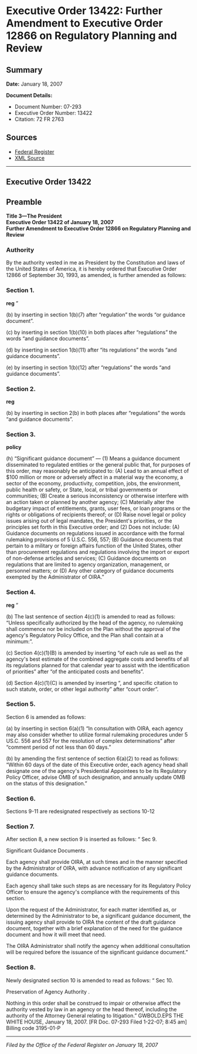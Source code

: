 # Executive Order 13422: Further Amendment to Executive Order 12866 on Regulatory Planning and Review

## Summary

**Date:** January 18, 2007

**Document Details:**
- Document Number: 07-293
- Executive Order Number: 13422
- Citation: 72 FR 2763

## Sources
- [Federal Register](https://www.federalregister.gov/documents/2007/01/23/07-293/further-amendment-to-executive-order-12866-on-regulatory-planning-and-review)
- [XML Source](https://www.federalregister.gov/documents/full_text/xml/2007/01/23/07-293.xml)

---

## Executive Order 13422

## Preamble

**Title 3—The President**  
**Executive Order 13422 of January 18, 2007**  
**Further Amendment to Executive Order 12866 on Regulatory Planning and Review**

### Authority

By the authority vested in me as President by the Constitution and laws of the United States of America, it is hereby ordered that Executive Order 12866 of September 30, 1993, as amended, is further amended as follows: 
### Section 1.

**reg**
” 

(b) by inserting in section 1(b)(7) after “regulation” the words “or guidance document”. 

(c) by inserting in section 1(b)(10) in both places after “regulations” the words “and guidance documents”. 

(d) by inserting in section 1(b)(11) after “its regulations” the words “and guidance documents”. 

(e) by inserting in section 1(b)(12) after “regulations” the words “and guidance documents”. 
### Section 2.

**reg**

(b) by inserting in section 2(b) in both places after “regulations” the words “and guidance documents”. 
### Section 3.

**policy**

(h) “Significant guidance document” — 
    (1) Means a guidance document disseminated to regulated entities or the general public that, for purposes of this order, may reasonably be anticipated to:
(A) Lead to an annual effect of $100 million or more or adversely affect in a material way the economy, a sector of the economy, productivity, competition, jobs, the environment, public health or safety, or State, local, or tribal governments or communities; 
(B) Create a serious inconsistency or otherwise interfere with an action taken or planned by another agency; 
(C) Materially alter the budgetary impact of entitlements, grants, user fees, or loan programs or the rights or obligations of recipients thereof; or 
(D) Raise novel legal or policy issues arising out of legal mandates, the President's priorities, or the principles set forth in this Executive order; and (2) Does not include: 
(A) Guidance documents on regulations issued in accordance with the formal rulemaking provisions of 5 U.S.C. 556, 557; 
(B) Guidance documents that pertain to a military or foreign affairs function of the United States, other than procurement regulations and regulations involving the import or export of non-defense articles and services; 
(C) Guidance documents on regulations that are limited to agency organization, management, or personnel matters; or 
(D) Any other category of guidance documents exempted by the Administrator of OIRA.” 
### Section 4.

**reg**
” 

(b) The last sentence of section 4(c)(1) is amended to read as follows: “Unless specifically authorized by the head of the agency, no rulemaking shall commence nor be included on the Plan without the approval of the agency's Regulatory Policy Office, and the Plan shall contain at a minimum:”. 

(c) Section 4(c)(1)(B) is amended by inserting “of each rule as well as the agency's best estimate of the combined aggregate costs and benefits of all its regulations planned for that calendar year to assist with the identification of priorities” after “of the anticipated costs and benefits”. 

(d) Section 4(c)(1)(C) is amended by inserting “, and specific citation to such statute, order, or other legal authority” after “court order”. 
### Section 5.

Section 6 is amended as follows: 

(a) by inserting in section 6(a)(1) “In consultation with OIRA, each agency may also consider whether to utilize formal rulemaking procedures under 5 US.C. 556 and 557 for the resolution of complex determinations” after “comment period of not less than 60 days.” 

(b) by amending the first sentence of section 6(a)(2) to read as follows: “Within 60 days of the date of this Executive order, each agency head shall designate one of the agency's Presidential Appointees to be its Regulatory Policy Officer, advise OMB of such designation, and annually update OMB on the status of this designation.” 
### Section 6.

Sections 9-11 are redesignated respectively as sections 10-12 
### Section 7.

After section 8, a new section 9 is inserted as follows: 
“
Sec 9.

Significant Guidance Documents
.

Each agency shall provide OIRA, at such times and in the manner specified by the Administrator of OIRA, with advance notification of any significant guidance documents.

Each agency shall take such steps as are necessary for its Regulatory Policy Officer to ensure the agency's compliance with the requirements of this section.

Upon the request of the Administrator, for each matter identified as, or determined by the Administrator to be, a significant guidance document, the issuing agency shall provide to 
OIRA the content of the draft guidance document, together with a brief explanation of the need for the guidance document and how it will meet that need.

The OIRA Administrator shall notify the agency when additional consultation will be required before the issuance of the significant guidance document.” 
### Section 8.

Newly designated section 10 is amended to read as follows: 
“
Sec 10.

Preservation of Agency Authority
.

Nothing in this order shall be construed to impair or otherwise affect the authority vested by law in an agency or the head thereof, including the authority of the Attorney General relating to litigation.”
GWBOLD.EPS
THE WHITE HOUSE,
January 18, 2007. 
[FR Doc. 07-293
Filed 1-22-07; 8:45 am]
Billing code 3195-01-P

---

*Filed by the Office of the Federal Register on January 18, 2007*

